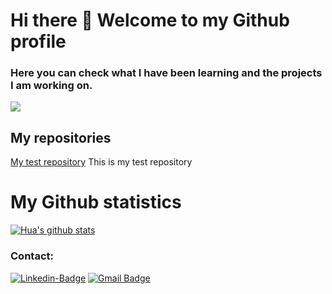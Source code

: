 # Hi there 👋 Welcome to my Github profile

### Here you can check what I have been learning and the projects I am working on.

![](https://cdn.shortpixel.ai/spai/w_818+q_+ret_img+to_webp/https://www.eude.es/wp-content/uploads/2023/06/Dise%C3%B1o-sin-t%C3%ADtulo-3.png)

## My repositories

[My test repository](https://www.linkedin.com/in/carlos-mart%C3%ADnez-cant%C3%B3n-414131ab/) This is my test repository

# My Github statistics
[![Hua's github stats](https://github-readme-stats.vercel.app/api?username=carmar0&show_icons=true&theme=dark)](https://github.com/carmar0/github-readme-stats)

### Contact:
[![Linkedin-Badge](https://img.shields.io/badge/-Carlos_Martínez-blue?style=flat-squares&logo=Linkedin&logoColor=white&link=https://www.linkedin.com/in/carlos-mart%C3%ADnez-cant%C3%B3n-414131ab/)](https://www.linkedin.com/in/carlos-mart%C3%ADnez-cant%C3%B3n-414131ab/)
[![Gmail Badge](https://img.shields.io/badge/-cmartinezcanton@gmail.com-c14438?style=flat-square&logo=Gmail&logoColor=white&link=mailto:cmartinezcanton@gmail.com)](cmartinezcanton@gmail.com)
